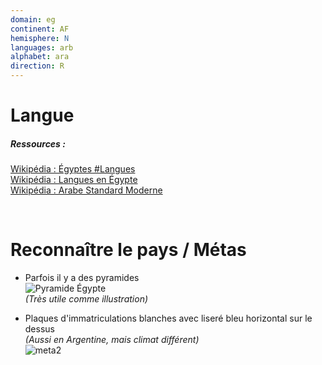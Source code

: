 ```yaml
---
domain: eg
continent: AF
hemisphere: N
languages: arb
alphabet: ara
direction: R
---
```


# Langue

##### Ressources :

[Wikipédia : Égyptes #Langues](https://fr.wikipedia.org/wiki/%C3%89gypte#Langues)  
[Wikipédia : Langues en Égypte](https://fr.wikipedia.org/wiki/Langues_en_%C3%89gypte)  
[Wikipédia : Arabe Standard Moderne](https://fr.wikipedia.org/wiki/Arabe_standard_moderne)  


<br/>

# Reconnaître le pays / Métas

- Parfois il y a des pyramides  
  ![Pyramide Égypte](/images/countries/eg/pyramide.png)  
  *(Très utile comme illustration)*
  
- Plaques d'immatriculations blanches avec liseré bleu horizontal sur le dessus  
  *(Aussi en Argentine, mais climat différent)*  
  ![meta2](https://upload.wikimedia.org/wikipedia/commons/thumb/1/15/License_plate_Egypt_private.jpg/220px-License_plate_Egypt_private.jpg)
